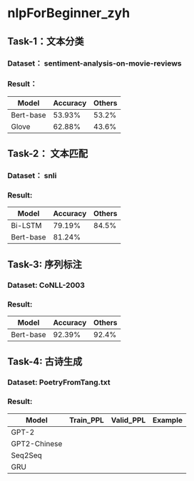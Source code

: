 # nlpForBeginner_zyh

## Task-1：文本分类
### Dataset： sentiment-analysis-on-movie-reviews
### Result：
 | Model | Accuracy |	Others |
 | --- | --- | --- |
 | Bert-base |	53.93%	|	53.2% |
 | Glove |	62.88%	|	43.6% |

## Task-2： 文本匹配
### Dataset： snli
### Result:
 | Model |	Accuracy	| Others |
 | --- | --- | --- |
 | Bi-LSTM	| 79.19% |	84.5% |
 | Bert-base	| 81.24% |  |		

## Task-3: 序列标注
### Dataset: CoNLL-2003
### Result: 
 | Model	| Accuracy	| Others |
 | ---| --- | --- |
 | Bert-base	| 92.39%	|	92.4% |

## Task-4: 古诗生成
### Dataset: PoetryFromTang.txt
### Result:
 | Model |	Train_PPL |	Valid_PPL	| Example |
 | ---| --- | --- | --- |
 | GPT-2 |  |  |  |
 | GPT2-Chinese |  |  |  |
 | Seq2Seq |  |  |  |
 | GRU |  |  |  |
      
      
